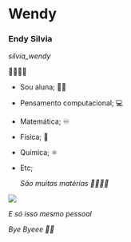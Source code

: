 # Wendy
### Endy Silvia

_silvia_wendy_

🙂🙃🙂🙃

* Sou aluna; 👩‍🏫
* Pensamento computacional; 💻
* Matemática; ♾️
* Física; 🧲
* Química; ⚛️
* Etc;

  _São muitas matérias 😵‍💫😵‍💫_

![](https://encrypted-tbn0.gstatic.com/images?q=tbn:ANd9GcTC4RXbLw3T9tC1R7yu3mmilzsf3Je5LYuDDA&usqp=CAU)

_E só isso mesmo pessoal_

_Bye Byeee 👋👋_
